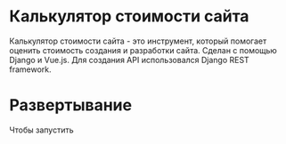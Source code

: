 # Калькулятор стоимости сайта
Калькулятор стоимости сайта - это инструмент, который помогает оценить стоимость создания и разработки сайта.
Сделан с помощью Django и Vue.js. Для создания API использовался Django REST framework.
# Развертывание
Чтобы запустить 
